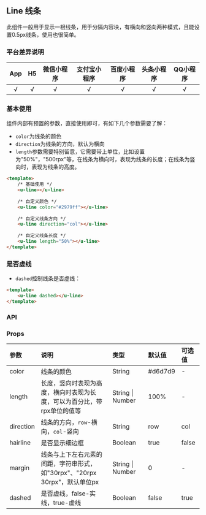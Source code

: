 ## Line 线条 <to-api/>

<demo-model url="/pages/componentsB/line/index"></demo-model>

此组件一般用于显示一根线条，用于分隔内容块，有横向和竖向两种模式，且能设置0.5px线条，使用也很简单。


### 平台差异说明

|App|H5	|微信小程序	|支付宝小程序		|百度小程序	|头条小程序	|QQ小程序	|
|:-:|:-:|:-:		|:-:			|:-:		|:-:		|:-:		|
|√	|√	|√			|√				|√			|√			|√			|

### 基本使用

组件内部有预置的参数，直接使用即可，有如下几个参数需要了解：

- `color`为线条的颜色
- `direction`为线条的方向，默认为横向
- `length`参数需要特别留意，它需要带上单位，比如设置为"50%"，"500rpx"等，在线条为横向时，表现为线条的长度；在线条为竖向时，表现为线条的高度。

```html
<template>
	/* 基础使用 */
	<u-line></u-line>
	
	/* 自定义颜色 */
	<u-line color="#2979ff"></u-line>
	
	/* 自定义线条方向 */
	<u-line direction="col"></u-line>
	
	/* 自定义线条长度 */
	<u-line length="50%"></u-line>
</template>
```


### 是否虚线 

- `dashed`控制线条是否虚线：

```html
<template>
	<u-line dashed></u-line>
</template>
```


### API

### Props

| 参数		| 说明																		| 类型					| 默认值		|  可选值	|
|:-			|:-																			|:-						|:-			|:-			|
| color		| 线条的颜色																	| String				| #d6d7d9	| -			|
| length	| 长度，竖向时表现为高度，横向时表现为长度，可以为百分比，带rpx单位的值等		| String &#124; Number	| 100%		| -			|
| direction	| 线条的方向，`row`-横向，`col`-竖向											| String				| row		| col		|
| hairline	| 是否显示细边框																| Boolean				| true		| false		|
| margin	| 线条与上下左右元素的间距，字符串形式，如"30rpx"、"20rpx 30rpx"，默认单位px	| String &#124; Number	| 0			| -			|
| dashed	| 是否虚线，false-实线，true-虚线											| Boolean				| false		| true		|


<style scoped>
h3[id=props] + table thead tr th:nth-child(2){
	width: 37%;
}
</style>
